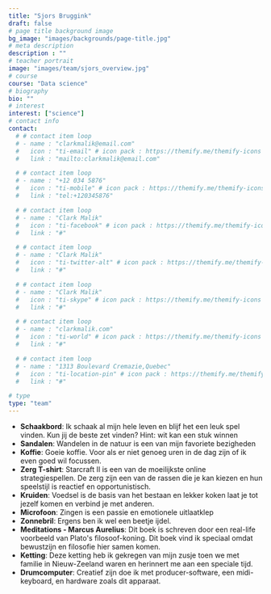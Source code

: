 ```yaml
---
title: "Sjors Bruggink"
draft: false
# page title background image
bg_image: "images/backgrounds/page-title.jpg"
# meta description
description : ""
# teacher portrait
image: "images/team/sjors_overview.jpg"
# course
course: "Data science"
# biography
bio: ""
# interest
interest: ["science"]
# contact info
contact:
  # # contact item loop
  # - name : "clarkmalik@email.com"
  #   icon : "ti-email" # icon pack : https://themify.me/themify-icons
  #   link : "mailto:clarkmalik@email.com"

  # # contact item loop
  # - name : "+12 034 5876"
  #   icon : "ti-mobile" # icon pack : https://themify.me/themify-icons
  #   link : "tel:+120345876"

  # # contact item loop
  # - name : "Clark Malik"
  #   icon : "ti-facebook" # icon pack : https://themify.me/themify-icons
  #   link : "#"

  # # contact item loop
  # - name : "Clark Malik"
  #   icon : "ti-twitter-alt" # icon pack : https://themify.me/themify-icons
  #   link : "#"

  # # contact item loop
  # - name : "Clark Malik"
  #   icon : "ti-skype" # icon pack : https://themify.me/themify-icons
  #   link : "#"

  # # contact item loop
  # - name : "clarkmalik.com"
  #   icon : "ti-world" # icon pack : https://themify.me/themify-icons
  #   link : "#"

  # # contact item loop
  # - name : "1313 Boulevard Cremazie,Quebec"
  #   icon : "ti-location-pin" # icon pack : https://themify.me/themify-icons
  #   link : "#"

# type
type: "team"
---
```


* **Schaakbord**: Ik schaak al mijn hele leven en blijf het een leuk spel vinden. Kun jij de beste zet vinden? Hint: wit kan een stuk winnen
* **Sandalen**: Wandelen in de natuur is een van mijn favoriete bezigheden
* **Koffie**: Goeie koffie. Voor als er niet genoeg uren in de dag zijn of ik even goed wil focussen.
* **Zerg T-shirt**: Starcraft II is een van de moeilijkste online strategiespellen. De zerg zijn een van de rassen die je kan kiezen en hun speelstijl is reactief en opportunistisch.
* **Kruiden**: Voedsel is de basis van het bestaan en lekker koken laat je tot jezelf komen en verbind je met anderen.
* **Microfoon**: Zingen is een passie en emotionele uitlaatklep
* **Zonnebril**: Ergens ben ik wel een beetje ijdel.
* **Meditations - Marcus Aurelius**: Dit boek is schreven door een real-life voorbeeld van Plato's filosoof-koning. Dit boek vind ik speciaal omdat bewustzijn en filosofie hier samen komen.
* **Ketting**: Deze ketting heb ik gekregen van mijn zusje toen we met familie in Nieuw-Zeeland waren en herinnert me aan een speciale tijd.
* **Drumcomputer**: Creatief zijn doe ik met producer-software, een midi-keyboard, en hardware zoals dit apparaat.